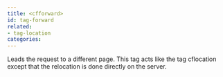 ```yaml
---
title: <cfforward>
id: tag-forward
related:
- tag-location
categories:
---
```


Leads the request to a different page.
This tag acts like the tag cflocation except that the relocation is done directly on the server.
